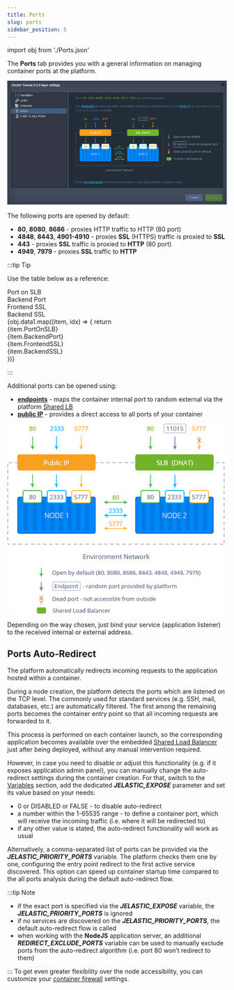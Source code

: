 ```yaml
---
title: Ports
slug: ports
sidebar_position: 5
---
```


import obj from './Ports.json'

The **Ports** tab provides you with a general information on managing container ports at the platform.

![Locale Dropdown](./img/Ports/01-ports-layer-settings.png)

The following ports are opened by default:

- **80**, **8080**, **8686** - proxies HTTP traffic to HTTP (80 port)
- **4848**, **8443**, **4901-4910** - proxies **SSL** (HTTPS) traffic is proxied to **SSL**
- **443** - proxies **SSL** traffic is proxied to **HTTP** (80 port)
- **4949**, **7979** - proxies **SSL** traffic to **HTTP**

:::tip Tip

Use the table below as a reference:

<div style={{
        width: '100%',
        margin: '0 0 1rem 0',
        borderRadius: '7px',
        overflow: 'hidden',
        background: 'white',
    }} >
    <div>
        <div style={{
            width: '100%',
            height: 'auto',
            border: '1px solid var(--ifm-toc-border-color)',
            display: 'grid', 
            fontWeight: '500',
            color: 'var(--table-color-primary)',
            background: 'var(--table-bg-primary-t2)', 
            gridTemplateColumns: '1fr 1fr 1fr 1fr',
            overflow: 'hidden',
        }}>
            <div style={{
                display: 'flex', 
                alignItems: 'center', 
                justifyContent: 'center',
                padding: '20px',
                wordBreak: 'break-all',
                borderRight: '1px solid var(--ifm-toc-border-color)',
            }}>
                Port on SLB
            </div>
            <div style={{
                display: 'flex', 
                alignItems: 'center', 
                justifyContent: 'center',
                padding: '20px',
                borderRight: '1px solid var(--ifm-toc-border-color)',
                wordBreak: 'break-all'
            }}>
               Backend Port
            </div>
            <div style={{
                display: 'flex', 
                alignItems: 'center', 
                justifyContent: 'center',
                padding: '20px',
                borderRight: '1px solid var(--ifm-toc-border-color)',
                wordBreak: 'break-all'
            }}>
                Frontend SSL
            </div> 
            <div style={{
                display: 'flex', 
                alignItems: 'center', 
                justifyContent: 'center',
                padding: '20px',
                borderRight: '1px solid var(--ifm-toc-border-color)',
                wordBreak: 'break-all'
            }}>
                Backend SSL
            </div>
        </div>
        {obj.data1.map((item, idx) => {
          return <div key={idx} style={{
            width: '100%',
            height: 'auto',
            border: '1px solid var(--ifm-toc-border-color)',
            display: 'grid', 
           gridTemplateColumns: '1fr 1fr 1fr 1fr',
            fontWeight: '400',
        }}>
            <div style={{
                padding: '20px',
                borderRight: '1px solid var(--ifm-toc-border-color)',
                background: 'var(--table-bg-primary-t1)',
                display: 'flex', 
                alignItems: 'center', 
                justifyContent: 'flex-start',
                wordBreak: 'break-all',
                padding: '20px',
            }}>
                {item.PortOnSLB}
            </div>
            <div style={{
                display: 'flex', 
                alignItems: 'center', 
                justifyContent: 'center',
                padding: '20px',
                wordBreak: 'break-all'
            }}>
                {item.BackendPort}
            </div>
            <div style={{
                wordBreak: 'break-all',
                 padding: '20px',
            }}>
                {item.FrontendSSL}
            </div>
            <div style={{
                wordBreak: 'break-all',
                 padding: '20px',
            }}>
                {item.BackendSSL}
            </div>
        </div>
        })}
    </div>
</div>

:::

Additional ports can be opened using:

- **[endpoints](/docs/application-setting/external-access-to-applications/endpoints)** - maps the container internal port to random external via the platform [Shared LB](/docs/ApplicationSetting/External%20Access%20To%20Applications/Shared%20Load%20Balancer)
- **[public IP](/docs/application-setting/external-access-to-applications/public-ip)** - provides a direct access to all ports of your container

<div style={{
    display:'flex',
    justifyContent: 'center',
    margin: '0 0 1rem 0'
}}>

![Locale Dropdown](./img/Ports/02-container-access-ports-scheme.png)

</div>

Depending on the way chosen, just bind your service (application listener) to the received internal or external address.

## Ports Auto-Redirect

The platform automatically redirects incoming requests to the application hosted within a container.

During a node creation, the platform detects the ports which are listened on the TCP level. The commonly used for standard services (e.g. SSH, mail, databases, etc.) are automatically filtered. The first among the remaining ports becomes the container entry point so that all incoming requests are forwarded to it.

This process is performed on each container launch, so the corresponding application becomes available over the embedded [Shared Load Balancer](/docs/ApplicationSetting/External%20Access%20To%20Applications/Shared%20Load%20Balancer) just after being deployed, without any manual intervention required.

However, in case you need to disable or adjust this functionality (e.g. if it exposes application admin panel), you can manually change the auto-redirect settings during the container creation. For that, switch to the [Variables](/docs/Container/Container%20Configuration/Variables) section, add the dedicated **_JELASTIC_EXPOSE_** parameter and set its value based on your needs:

- 0 or DISABLED or FALSE - to disable auto-redirect
- a number within the 1-65535 range - to define a container port, which will receive the incoming traffic (i.e. where it will be redirected to)
- if any other value is stated, the auto-redirect functionality will work as usual

Alternatively, a comma-separated list of ports can be provided via the **_JELASTIC_PRIORITY_PORTS_** variable. The platform checks them one by one, configuring the entry point redirect to the first active service discovered. This option can speed up container startup time compared to the all ports analysis during the default auto-redirect flow.

:::tip Note

- if the exact port is specified via the **_JELASTIC_EXPOSE_** variable, the **_JELASTIC_PRIORITY_PORTS_** is ignored
- if no services are discovered on the **_JELASTIC_PRIORITY_PORTS_**, the default auto-redirect flow is called
- when working with the **NodeJS** application server, an additional **_REDIRECT_EXCLUDE_PORTS_** variable can be used to manually exclude ports from the auto-redirect algorithm (i.e. port 80 won’t redirect to them)

:::
To get even greater flexibility over the node accessibility, you can customize your [container firewall](/docs/application-setting/external-access-to-applications/container-firewall) settings.
